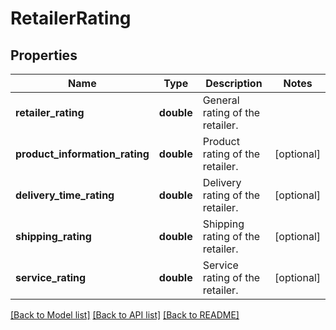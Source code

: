 # RetailerRating

## Properties
Name | Type | Description | Notes
------------ | ------------- | ------------- | -------------
**retailer_rating** | **double** | General rating of the retailer. | 
**product_information_rating** | **double** | Product rating of the retailer. | [optional] 
**delivery_time_rating** | **double** | Delivery rating of the retailer. | [optional] 
**shipping_rating** | **double** | Shipping rating of the retailer. | [optional] 
**service_rating** | **double** | Service rating of the retailer. | [optional] 

[[Back to Model list]](../../README.md#documentation-for-models) [[Back to API list]](../../README.md#documentation-for-api-endpoints) [[Back to README]](../../README.md)

